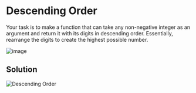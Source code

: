 # Descending Order

Your task is to make a function that can take any non-negative integer as an argument and return it with its digits in descending order. Essentially, rearrange the digits to create the highest possible number.

![image](https://user-images.githubusercontent.com/72667760/233162199-4a9fe86a-85ea-4d43-9081-2fbe5f847052.png)

## Solution

![Descending Order](https://user-images.githubusercontent.com/72667760/233162234-9bd8124c-4bf7-4ed1-bf37-9475d904e6a4.png)
